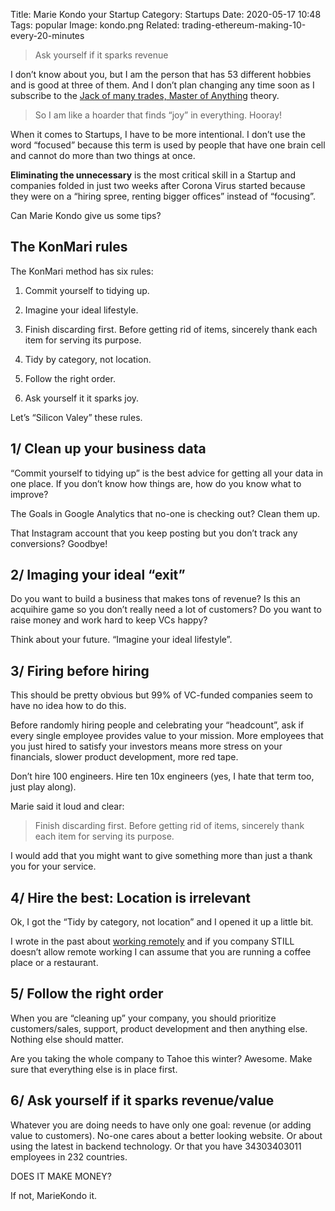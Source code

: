 Title: Marie Kondo your Startup 
Category: Startups
Date: 2020-05-17 10:48
Tags: popular
Image: kondo.png
Related: trading-ethereum-making-10-every-20-minutes

> Ask yourself if it sparks revenue

I don’t know about you, but I am the person that has 53 different hobbies and is good at three of them. And I don’t plan changing any time soon as I subscribe to the [Jack of many trades, Master of Anything](jack-of-many-trades-master-of-anything.html) theory.

> So I am like a hoarder that finds “joy” in everything. Hooray!

When it comes to Startups, I have to be more intentional. I don’t use the word “focused” because this term is used by people that have one brain cell and cannot do more than two things at once.

**Eliminating the unnecessary** is the most critical skill in a Startup and companies folded in just two weeks after Corona Virus started because they were on a “hiring spree, renting bigger offices” instead of “focusing”.

Can Marie Kondo give us some tips?

## The KonMari rules

The KonMari method has six rules:

1. Commit yourself to tidying up.

2. Imagine your ideal lifestyle.

3. Finish discarding first. Before getting rid of items, sincerely thank each item for serving its purpose.

4. Tidy by category, not location.

5. Follow the right order.

6. Ask yourself it it sparks joy.

Let’s “Silicon Valey” these rules.

## 1/ Clean up your business data
“Commit yourself to tidying up” is the best advice for getting all your data in one place. If you don’t know how things are, how do you know what to improve?

The Goals in Google Analytics that no-one is checking out? Clean them up.

That Instagram account that you keep posting but you don’t track any conversions? Goodbye!

## 2/ Imaging your ideal “exit”
Do you want to build a business that makes tons of revenue? Is this an acquihire game so you don’t really need a lot of customers? Do you want to raise money and work hard to keep VCs happy?

Think about your future. “Imagine your ideal lifestyle”.

## 3/ Firing before hiring
This should be pretty obvious but 99% of VC-funded companies seem to have no idea how to do this.

Before randomly hiring people and celebrating your “headcount”, ask if every single employee provides value to your mission. More employees that you just hired to satisfy your investors means more stress on your financials, slower product development, more red tape.

Don’t hire 100 engineers. Hire ten 10x engineers (yes, I hate that term too, just play along).

Marie said it loud and clear:

> Finish discarding first. Before getting rid of items, sincerely thank each item for serving its purpose.

I would add that you might want to give something more than just a thank you for your service.

## 4/ Hire the best: Location is irrelevant
Ok, I got the “Tidy by category, not location” and I opened it up a little bit.

I wrote in the past about [working remotely](why-i-love-working-remotely-and-why-your-company-cannot-and-never-will.html) and if you company STILL doesn’t allow remote working I can assume that you are running a coffee place or a restaurant.

## 5/ Follow the right order
When you are “cleaning up” your company, you should prioritize customers/sales, support, product development and then anything else. Nothing else should matter.

Are you taking the whole company to Tahoe this winter? Awesome. Make sure that everything else is in place first.

## 6/ Ask yourself if it sparks revenue/value
Whatever you are doing needs to have only one goal: revenue (or adding value to customers). No-one cares about a better looking website. Or about using the latest in backend technology. Or that you have 34303403011 employees in 232 countries.

DOES IT MAKE MONEY?

If not, MarieKondo it.
